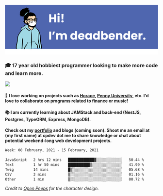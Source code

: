 ![banner](banner.png)

### 🎓 17 year old hobbiest programmer looking to make more code and learn more.

<a href="https://twitter.com/KO4JZT"><img src="https://img.shields.io/badge/ko4jzt%20-%231DA1F2.svg?&style=for-the-badge&logo=Twitter&logoColor=white"/></a>

#### 📝 I love working on projects such as [Horace](https://github.com/knights-of-academia/horace), [Penny University](https://github.com/penny-university/penny_university), etc. I'd love to collaborate on programs related to finance or music!

#### 📚 I am currently learning about JAMStack and back-end (NestJS, Postgres, TypeORM, Express, MongoDB). 

**Check out my [portfolio](https://cpdev.me) and blogs (coming soon). Shoot me an email at (my first name) at cpdev dot me to share knowledge or chat about potential weekend-long web development projects.**



<!--START_SECTION:waka-->
```text
Week: 08 February, 2021 - 15 February, 2021

JavaScript   2 hrs 12 mins   ████████████▓░░░░░░░░░░░░   50.44 % 
Text         1 hr 50 mins    ██████████▒░░░░░░░░░░░░░░   41.99 % 
Twig         14 mins         █▒░░░░░░░░░░░░░░░░░░░░░░░   05.68 % 
CSV          3 mins          ▒░░░░░░░░░░░░░░░░░░░░░░░░   01.16 % 
Other        1 min           ▒░░░░░░░░░░░░░░░░░░░░░░░░   00.72 % 
```
<!--END_SECTION:waka-->

*Credit to [Open Peeps](https://www.openpeeps.com/) for the character design.*
